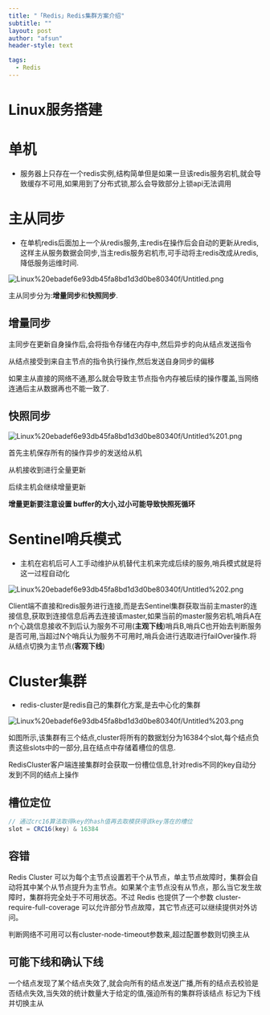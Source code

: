 ```yaml
---
title: "「Redis」Redis集群方案介绍"
subtitle: ""
layout: post
author: "afsun"
header-style: text

tags:
  - Redis
---
```

# Linux服务搭建

# 单机

- 服务器上只存在一个redis实例,结构简单但是如果一旦该redis服务宕机,就会导致缓存不可用,如果用到了分布式锁,那么会导致部分上锁api无法调用

# 主从同步

- 在单机redis后面加上一个从redis服务,主redis在操作后会自动的更新从redis,这样主从服务数据会同步,当主redis服务宕机市,可手动将主redis改成从redis,降低服务运维时间.

![Linux%20ebadef6e93db45fa8bd1d3d0be80340f/Untitled.png](http://tuchuansun.oss-cn-hangzhou.aliyuncs.com/typora/202005/11/090331-169653.png)

主从同步分为:**增量同步**和**快照同步**.

## 增量同步

主同步在更新自身操作后,会将指令存储在内存中,然后异步的向从结点发送指令

从结点接受到来自主节点的指令执行操作,然后发送自身同步的偏移

如果主从直接的网络不通,那么就会导致主节点指令内存被后续的操作覆盖,当网络连通后主从数据再也不能一致了.

## 快照同步

![Linux%20ebadef6e93db45fa8bd1d3d0be80340f/Untitled%201.png](http://tuchuansun.oss-cn-hangzhou.aliyuncs.com/typora/202005/11/090841-928002.png)

首先主机保存所有的操作异步的发送给从机

从机接收到进行全量更新

后续主机会继续增量更新

**增量更新要注意设置 buffer的大小,过小可能导致快照死循环**

# Sentinel哨兵模式

- 主机在宕机后可人工手动维护从机替代主机来完成后续的服务,哨兵模式就是将这一过程自动化

![Linux%20ebadef6e93db45fa8bd1d3d0be80340f/Untitled%202.png](http://tuchuansun.oss-cn-hangzhou.aliyuncs.com/typora/202005/11/090332-42102.png)

Client端不直接和redis服务进行连接,而是去Sentinel集群获取当前主master的连接信息,获取到连接信息后再去连接该master,如果当前的master服务宕机,哨兵A在n个心跳信息接收不到后认为服务不可用(**主观下线**)哨兵B,哨兵C也开始去判断服务是否可用,当超过N个哨兵认为服务不可用时,哨兵会进行选取进行failOver操作.将从结点切换为主节点(**客观下线**)

# Cluster集群

- redis-cluster是redis自己的集群化方案,是去中心化的集群

![Linux%20ebadef6e93db45fa8bd1d3d0be80340f/Untitled%203.png](http://tuchuansun.oss-cn-hangzhou.aliyuncs.com/typora/202005/11/090349-896607.png)

如图所示,该集群有三个结点,cluster将所有的数据划分为16384个slot,每个结点负责这些slots中的一部分,且在结点中存储着槽位的信息.

RedisCluster客户端连接集群时会获取一份槽位信息,针对redis不同的key自动分发到不同的结点上操作

## 槽位定位

```java
// 通过crc16算法取得key的hash值再去取模获得该key落在的槽位
slot = CRC16(key) & 16384
```

## 容错

Redis Cluster 可以为每个主节点设置若干个从节点，单主节点故障时，集群会自动将其中某个从节点提升为主节点。如果某个主节点没有从节点，那么当它发生故障时，集群将完全处于不可用状态。不过 Redis 也提供了一个参数 cluster-require-full-coverage 可以允许部分节点故障，其它节点还可以继续提供对外访问。

判断网络不可用可以有cluster-node-timeout参数来,超过配置参数则切换主从

## 可能下线和确认下线

一个结点发现了某个结点失效了,就会向所有的结点发送广播,所有的结点去校验是否结点失效,当失效的统计数量大于给定的值,强迫所有的集群将该结点 标记为下线并切换主从
